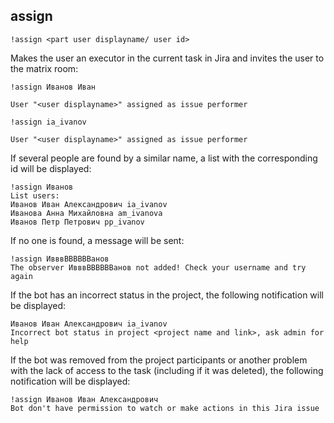 ## assign

`!assign <part user displayname/ user id>`

Makes the user an executor in the current task in Jira and invites the user to the matrix room:

```
!assign Иванов Иван

User "<user displayname>" assigned as issue performer
```

```
!assign ia_ivanov

User "<user displayname>" assigned as issue performer
```

If several people are found by a similar name, a list with the corresponding id will be displayed:

```
!assign Иванов
List users:
Иванов Иван Александрович ia_ivanov
Иванова Анна Михайловна am_ivanova
Иванов Петр Петрович pp_ivanov
```

If no one is found, a message will be sent:

```
!assign ИвввВВВВВВанов
The observer ИвввВВВВВВанов not added! Check your username and try again
```

If the bot has an incorrect status in the project, the following notification will be displayed:

```
Иванов Иван Александрович ia_ivanov
Incorrect bot status in project <project name and link>, ask admin for help
```

If the bot was removed from the project participants or another problem with the lack of access to the task (including if it was deleted), the following notification will be displayed:

```
!assign Иванов Иван Александрович
Bot don't have permission to watch or make actions in this Jira issue
```
